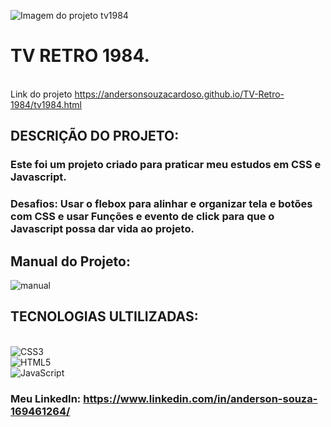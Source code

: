 ![Imagem do projeto tv1984](https://github.com/andersonsouzacardoso/TV-Retro-1984/assets/108300046/ae71f0d0-ad67-4b36-be76-90b126a51dfa)<br>
# TV RETRO 1984. <br>
<br>  Link do projeto https://andersonsouzacardoso.github.io/TV-Retro-1984/tv1984.html<br>
 ## DESCRIÇÃO DO PROJETO:<br>
### Este foi um projeto criado para praticar meu estudos em CSS e Javascript.<br>
### Desafios: Usar o flebox para alinhar e organizar tela e botões com CSS e usar Funções e evento de click para que o Javascript possa dar vida ao projeto.<br>
 ## Manual do Projeto:<br>
 ![manual](https://github.com/andersonsouzacardoso/TV-Retro-1984/assets/108300046/8dda5484-2eac-41e1-b105-627332c50298)<br>
 ## TECNOLOGIAS ULTILIZADAS:<br>

<br>![CSS3](https://img.shields.io/badge/css3-%231572B6.svg?style=for-the-badge&logo=css3&logoColor=white)<br/>
![HTML5](https://img.shields.io/badge/html5-%23E34F26.svg?style=for-the-badge&logo=html5&logoColor=white)<br/>
![JavaScript](https://img.shields.io/badge/javascript-%23323330.svg?style=for-the-badge&logo=javascript&logoColor=%23F7DF1E)<br>

### Meu LinkedIn: https://www.linkedin.com/in/anderson-souza-169461264/

